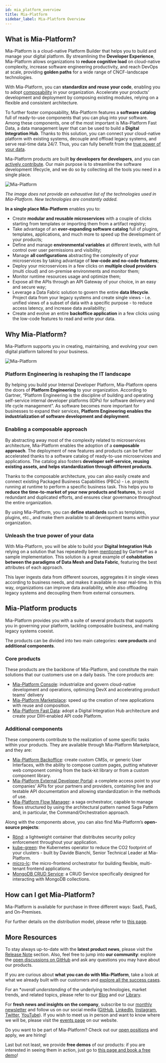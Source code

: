 ```yaml
---
id: mia_platform_overview
title: Mia-Platform
sidebar_label: Mia-Platform Overview
---
```


## What is Mia-Platform?

Mia-Platform is a cloud-native Platform Builder that helps you to build and manage your digital platform. By streamlining the **Developer Experience**, Mia-Platform allows organizations to **reduce cognitive load** on cloud-native complexity, increase software engineering productivity, and reach DevOps at scale, providing **golden paths** for a wide range of CNCF-landscape technologies.

With Mia-Platform, you can **standardize and reuse your code**, enabling you to adopt [composability](#enabling-a-composable-approach) in your organization. Accelerate your products' development and deployment by composing existing modules, relying on a flexible and consistent architecture.

To further foster composability, Mia-Platform features a **software catalog** full of ready-to-use components that you can plug into your software. Among these components, one of the most important is Mia-Platform Fast Data, a data management layer that can be used to build a **Digital Integration Hub**. Thanks to this solution, you can connect your cloud-native platform with existing systems, decouple and offload legacy systems, and serve real-time data 24/7. Thus, you can fully benefit from the [true power of your data](#unleash-the-true-power-of-your-data).

Mia-Platform products are built **by developers for developers**, and you can [actively contribute](#more-resources). Our main purpose is to streamline the software development lifecycle, and we do so by collecting all the tools you need in a single place.

![Mia-Platform](img/mia-technologies.png)

*The image does not provide an exhaustive list of the technologies used in Mia-Platform. New technologies are constantly added.*

**In a single place Mia-Platform** enables you to:

- Create **modular and reusable microservices** with a couple of clicks starting from templates or importing them from a artifact registry;
- Take advantage of an **ever-expanding software catalog** full of plugins, templates, applications, and much more to speed up the development of your products;
- Define and manage **environmental variables** at different levels, with full control over user permissions and visibility;
- Manage **all configurations** abstracting the complexity of your microservices by taking advantage of **low-code and no-code features**;
- Deploy your microservices in a few clicks on **multiple cloud providers** (multi cloud) and on-premise environments and monitor them;
- Monitor runtime resources usage and optimize them;
- Expose all the APIs through an API Gateway of your choice, in an easy and secure way;
- Leverage a Data Fabric solution to govern the entire **data lifecycle**. Project data from your legacy systems and create single views - i.e. unified views of a subset of data with a specific purpose - to reduce access latency, and increase data availability;
- Create and evolve an entire **backoffice application** in a few clicks using the low-code features to read and write your data.

## Why Mia-Platform?

Mia-Platform supports you in creating, maintaining, and evolving your own digital platform tailored to your business.

![Mia-Platform](img/digitalplatform.png)

### Platform Engineering is reshaping the IT landscape

By helping you build your Internal Developer Platform, Mia-Platform opens the doors of **Platform Engineering** to your organization. According to Gartner, “Platform Engineering is the discipline of building and operating self-service internal developer platforms (IDPs) for software delivery and life cycle management”. As software becomes more important for businesses to expand their services, **Platform Engineering enables the industrialization of software development and deployment**.

### Enabling a composable approach

By abstracting away most of the complexity related to microservices architecture, Mia-Platform enables the adoption of a **composable approach**. The deployment of new features and products can be further accelerated thanks to a software catalog of ready-to-use microservices and applications. The catalog also fosters **developer self-service, reusing existing assets, and helps standardization through different products**.

Thanks to the composable architecture, you can also easily create and connect existing Packaged Business Capabilities (PBCs) - i.e. projects running at runtime to perform a specific business task. This helps you to **reduce the time-to-market of your new products and features**, to avoid redundant and duplicated efforts, and ensures clear governance throughout the entire organization.

By using Mia-Platform, you can **define standards** such as templates, plugins, etc., and make them available to all development teams within your organization.

### Unleash the true power of your data

With Mia-Platform, you will be able to build your **Digital Integration Hub** relying on a solution that has repeatedly been [mentioned](https://mia-platform.eu/company/certifications-and-memberships/#:~:text=Analysts%20Mentions%20and%20Recognitions) by Gartner® as a sample implementation. This solution is a great example of **cohabitation between the paradigms of Data Mesh and Data Fabric**, featuring the best attributes of each approach.

This layer ingests data from different sources, aggregates it in single views according to business needs, and makes it available in near real-time. In this way, organizations can improve data availability, while also offloading legacy systems and decoupling them from external consumers.

## Mia-Platform products

Mia-Platform provides you with a suite of several products that supports you in governing your platform, tackling composable business, and making legacy systems coexist.

The products can be divided into two main categories: **core products** and **additional components**.

### Core products

These products are the backbone of Mia-Platform, and constitute the main solutions that our customers use on a daily basis. The core products are:

- [Mia-Platform Console](/development_suite/overview-dev-suite.md): industrialize and govern cloud-native development and operations, optimizing DevX and accelerating product teams’ delivery
- [Mia-Platform Marketplace](/marketplace/overview_marketplace.md): speed up the creation of new applications with reuse and composition.
- [Mia-Platform Fast Data](/fast_data/what_is_fast_data.md): adopt a Digital Integration Hub architecture and create your DIH-enabled API code Platform.

### Additional components

These components contribute to the realization of some specific tasks within your products. They are available through Mia-Platform Marketplace, and they are:

- [Mia-Platform Backoffice](/business_suite/backoffice/10_overview.md): create custom CMSs, or generic User Interfaces, with the ability to compose custom pages, putting whatever web component coming from the back-kit library or from a custom component library.
- [Mia-Platform External Developer Portal](/runtime_suite/api-portal/10_overview.md): a complete access point to your companies’ APIs for your partners and providers, containing live and testable API documentation and allowing standardization in the methods of use.
- [Mia-Platform Flow Manager](/runtime_suite/flow-manager-service/10_overview.md): a saga orchestrator, capable to manage flows structured by using the architectural pattern named Saga Pattern and, in particular, the Command/Orchestration approach.

Along with the components above, you can also find Mia-Platform’s **open-source projects**:

- [Rönd](https://github.com/rond-authz/rond): a lightweight container that distributes security policy enforcement throughout your application.
- [kube-green](https://github.com/kube-green/kube-green): the Kubernetes operator to reduce the CO2 footprint of your clusters - built by Davide Bianchi, Senior Technical Leader at Mia-Platform.
- [micro-lc](https://github.com/micro-lc): the micro-frontend orchestrator for building flexible, multi-tenant frontend applications.
- [MongoDB CRUD Service](https://github.com/mia-platform/crud-service): a CRUD Service specifically designed for interacting with MongoDB collections.

## How can I get Mia-Platform?

Mia-Platform is available for purchase in three different ways: SaaS, PaaS, and On-Premises.

For further details on the distribution model, please refer to [this page](/docs/infrastructure/overview.md).

## More Resources

To stay always up-to-date with the **latest product news**, please visit the [Release Note](/release-notes/versions.md) section. Also, feel free to jump into **our community**: explore the [open discussions on GitHub](https://github.com/mia-platform/community/discussions) and ask any questions you may have about our products.

If you are curious about **what you can do with Mia-Platform**, take a look at what we already built with our customers and [explore all the success cases](https://mia-platform.eu/resources/case-history/).

For an **overall understanding* of the underlying technologies, market trends, and related topics, please refer to our [Blog](https://blog.mia-platform.eu/en) and our [Library](https://resources.mia-platform.eu/en/library).

For **fresh news and insights on the company**, subscribe to our [monthly newsletter](https://resources.mia-platform.eu/en/newsletter-general-subscription) and follow us on our social media ([GitHub](https://github.com/mia-platform), [LinkedIn](https://www.linkedin.com/company/mia-platform/), [Instagram](https://www.instagram.com/miaplatform/), [Twitter](https://twitter.com/MiaPlatform), [YouTube](https://www.youtube.com/channel/UCWEgCxRmFgHgCwV3ntZ2hvA)). If you wish to meet us in person and want to know where we will be, please visit the [events page](https://mia-platform.eu/resources/events/) on our website.

Do you want to be part of Mia-Platform? Check out our [open positions](https://mia-platform.eu/careers/) and apply, we are hiring!

Last but not least, we provide **free demos** of our products: if you are interested in seeing them in action, just go to [this page and book a free demo](https://contact.mia-platform.eu/ask-for-a-demo-mia-platform)!

